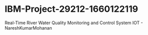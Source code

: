 # IBM-Project-29212-1660122119
Real-Time River Water Quality Monitoring and Control System
IOT - NareshKumarMohanan
